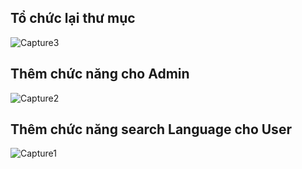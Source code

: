 ## Tổ chức lại thư mục
![Capture3](https://user-images.githubusercontent.com/46768508/101244260-e9318e00-3737-11eb-99fb-3d730f502474.PNG)
## Thêm chức năng cho Admin
![Capture2](https://user-images.githubusercontent.com/46768508/101244258-e8006100-3737-11eb-87f5-afed1f15523a.PNG)
## Thêm chức năng search Language cho User
![Capture1](https://user-images.githubusercontent.com/46768508/101244261-e9318e00-3737-11eb-85d0-f60a7cf3541a.PNG)
